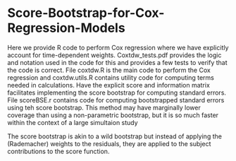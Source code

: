 # Score-Bootstrap-for-Cox-Regression-Models

Here we provide R code to perform Cox regression where we have explicitly account for time-dependent weights.  Coxtdw_tests.pdf provides the logic and notation used in the code for this and provides a few tests to verify that the code is correct. File coxtdw.R is the main code to perform the Cox regression and coxtdw.utils.R contains utility code for computing terms needed in calculations. Have the explicit score and information matrix facilitates implementing the score bootstrap for computing standard errors. File scoreBSE.r contains code for computing bootstrapped standard errors using teh score bootstrap.  This method may have marginally lower coverage than using a non-parametric bootstrap, but it is so much faster within the context of a large simultaion study

The score bootstrap is akin to a wild bootstrap but instead of applying the (Rademacher) weights to the residuals, they are applied to the subject contributions to the score function.
